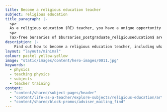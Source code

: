 ```yaml
---
title: Become a religious education teacher
subject: religious education
title_paragraph: |-
  <p>
  As a religious education (RE) teacher, you have a unique opportunity to guide pupils through the diverse range of beliefs and practices across the world. You’ll challenge them to consider other perspectives and reflect on their own values.</p> 
  <p>
  Tax-free bursaries of $bursaries_postgraduate_religiouseducation$ are available for eligible trainee religious education teachers.</p>
description: |-
    Find out how to become a religious education teacher, including what you'll be teaching and what funding is available to help you train.
layout: "layouts/minimal"
colour: pastel yellow-yellow
image: "static/images/content/hero-images/0011.jpg"
keywords:
  - physics
  - teaching physics
  - subjects
  - teacher training
content:
  - "content/shared/subject-pages/header"
  - "content/life-as-a-teacher/explore-subjects/religious-education/article"
  - "content/shared/block-promos/adviser_mailing_find"
---
```

